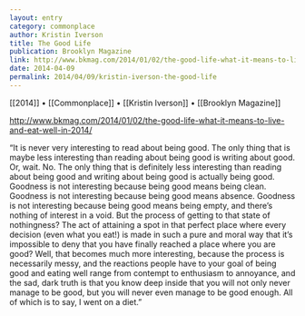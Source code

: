```yaml
---
layout: entry
category: commonplace
author: Kristin Iverson
title: The Good Life
publication: Brooklyn Magazine
link: http://www.bkmag.com/2014/01/02/the-good-life-what-it-means-to-live-and-eat-well-in-2014/
date: 2014-04-09
permalink: 2014/04/09/kristin-iverson-the-good-life
---
```


[[2014]] • [[Commonplace]] • [[Kristin Iverson]] • [[Brooklyn Magazine]]

http://www.bkmag.com/2014/01/02/the-good-life-what-it-means-to-live-and-eat-well-in-2014/

“It is never very interesting to read about being good. The only thing that is maybe less interesting than reading about being good is writing about good. Or, wait. No. The only thing that is definitely less interesting than reading about being good and writing about being good is actually being good. Goodness is not interesting because being good means being clean. Goodness is not interesting because being good means absence. Goodness is not interesting because being good means being empty, and there’s nothing of interest in a void. But the process of getting to that state of nothingness? The act of attaining a spot in that perfect place where every decision (even what you eat!) is made in such a pure and moral way that it’s impossible to deny that you have finally reached a place where you are good? Well, that becomes much more interesting, because the process is necessarily messy, and the reactions people have to your goal of being good and eating well range from contempt to enthusiasm to annoyance, and the sad, dark truth is that you know deep inside that you will not only never manage to be good, but you will never even manage to be good enough. All of which is to say, I went on a diet.”